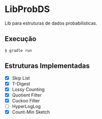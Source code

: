 # LibProbDS

Lib para estruturas de dados probabilísticas.


## Execução

```
$ gradle run
```

## Estruturas Implementadas

- [x] Skip List
- [x] T-Digest
- [x] Lossy Counting
- [x] Quotient Filter
- [x] Cuckoo Filter
- [ ] HyperLogLog
- [x] Count-Min Sketch